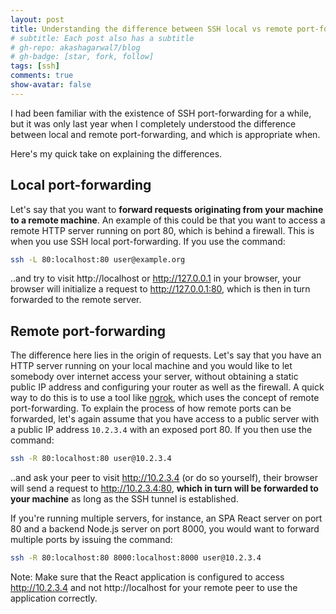 ```yaml
---
layout: post
title: Understanding the difference between SSH local vs remote port-forwarding
# subtitle: Each post also has a subtitle
# gh-repo: akashagarwal7/blog
# gh-badge: [star, fork, follow]
tags: [ssh]
comments: true
show-avatar: false
---
```


I had been familiar with the existence of SSH port-forwarding for a while, but it was only last year when I completely understood the difference between local and remote port-forwarding, and which is appropriate when.

Here's my quick take on explaining the differences.

## Local port-forwarding

Let's say that you want to **forward requests originating from your machine to a remote machine**. An example of this could be that you want to access a remote HTTP server running on port 80, which is behind a firewall. This is when you use SSH local port-forwarding. If you use the command:

```sh
ssh -L 80:localhost:80 user@example.org
```

..and try to visit http://localhost or http://127.0.0.1 in your browser, your browser will initialize a request to http://127.0.0.1:80, which is then in turn forwarded to the remote server.

## Remote port-forwarding

The difference here lies in the origin of requests. Let's say that you have an HTTP server running on your local machine and you would like to let somebody over internet access your server, without obtaining a static public IP address and configuring your router as well as the firewall. A quick way to do this is to use a tool like [ngrok](https://ngrok.com), which uses the concept of remote port-forwarding.
To explain the process of how remote ports can be forwarded, let's again assume that you have access to a public server with a public IP address `10.2.3.4` with an exposed port 80. If you then use the command: 

```sh
ssh -R 80:localhost:80 user@10.2.3.4
```

..and ask your peer to visit http://10.2.3.4 (or do so yourself), their browser will send a request to http://10.2.3.4:80, **which in turn will be forwarded to your machine** as long as the SSH tunnel is established.

If you're running multiple servers, for instance, an SPA React server on port 80 and a backend Node.js server on port 8000, you would want to forward multiple ports by issuing the command:

```sh
ssh -R 80:localhost:80 8000:localhost:8000 user@10.2.3.4
```

Note: Make sure that the React application is configured to access http://10.2.3.4 and not http://localhost for your remote peer to use the application correctly.